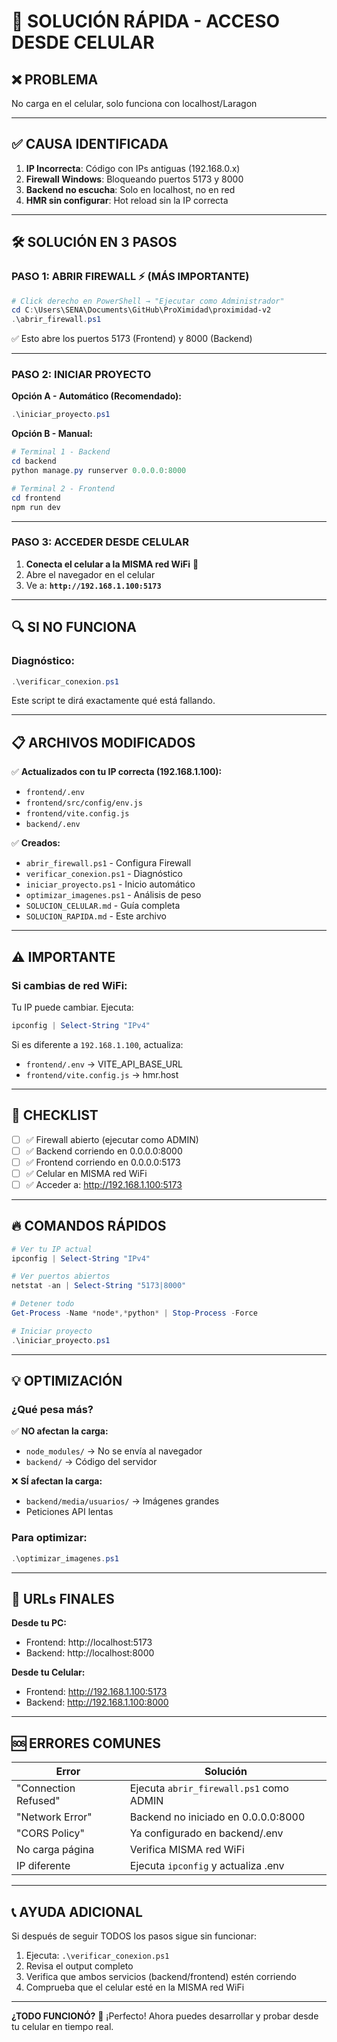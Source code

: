 # 🚨 SOLUCIÓN RÁPIDA - ACCESO DESDE CELULAR

## ❌ PROBLEMA
No carga en el celular, solo funciona con localhost/Laragon

---

## ✅ CAUSA IDENTIFICADA

1. **IP Incorrecta**: Código con IPs antiguas (192.168.0.x)
2. **Firewall Windows**: Bloqueando puertos 5173 y 8000
3. **Backend no escucha**: Solo en localhost, no en red
4. **HMR sin configurar**: Hot reload sin la IP correcta

---

## 🛠️ SOLUCIÓN EN 3 PASOS

### **PASO 1: ABRIR FIREWALL** ⚡ (MÁS IMPORTANTE)

```powershell
# Click derecho en PowerShell → "Ejecutar como Administrador"
cd C:\Users\SENA\Documents\GitHub\ProXimidad\proximidad-v2
.\abrir_firewall.ps1
```

✅ Esto abre los puertos 5173 (Frontend) y 8000 (Backend)

---

### **PASO 2: INICIAR PROYECTO**

**Opción A - Automático (Recomendado):**
```powershell
.\iniciar_proyecto.ps1
```

**Opción B - Manual:**
```powershell
# Terminal 1 - Backend
cd backend
python manage.py runserver 0.0.0.0:8000

# Terminal 2 - Frontend
cd frontend
npm run dev
```

---

### **PASO 3: ACCEDER DESDE CELULAR**

1. **Conecta el celular a la MISMA red WiFi** 📱
2. Abre el navegador en el celular
3. Ve a: **`http://192.168.1.100:5173`**

---

## 🔍 SI NO FUNCIONA

### **Diagnóstico:**
```powershell
.\verificar_conexion.ps1
```

Este script te dirá exactamente qué está fallando.

---

## 📋 ARCHIVOS MODIFICADOS

✅ **Actualizados con tu IP correcta (192.168.1.100):**
- `frontend/.env`
- `frontend/src/config/env.js`
- `frontend/vite.config.js`
- `backend/.env`

✅ **Creados:**
- `abrir_firewall.ps1` - Configura Firewall
- `verificar_conexion.ps1` - Diagnóstico
- `iniciar_proyecto.ps1` - Inicio automático
- `optimizar_imagenes.ps1` - Análisis de peso
- `SOLUCION_CELULAR.md` - Guía completa
- `SOLUCION_RAPIDA.md` - Este archivo

---

## ⚠️ IMPORTANTE

### **Si cambias de red WiFi:**
Tu IP puede cambiar. Ejecuta:
```powershell
ipconfig | Select-String "IPv4"
```

Si es diferente a `192.168.1.100`, actualiza:
- `frontend/.env` → VITE_API_BASE_URL
- `frontend/vite.config.js` → hmr.host

---

## 🎯 CHECKLIST

- [ ] ✅ Firewall abierto (ejecutar como ADMIN)
- [ ] ✅ Backend corriendo en 0.0.0.0:8000
- [ ] ✅ Frontend corriendo en 0.0.0.0:5173
- [ ] ✅ Celular en MISMA red WiFi
- [ ] ✅ Acceder a: http://192.168.1.100:5173

---

## 🔥 COMANDOS RÁPIDOS

```powershell
# Ver tu IP actual
ipconfig | Select-String "IPv4"

# Ver puertos abiertos
netstat -an | Select-String "5173|8000"

# Detener todo
Get-Process -Name *node*,*python* | Stop-Process -Force

# Iniciar proyecto
.\iniciar_proyecto.ps1
```

---

## 💡 OPTIMIZACIÓN

### **¿Qué pesa más?**

✅ **NO afectan la carga:**
- `node_modules/` → No se envía al navegador
- `backend/` → Código del servidor

❌ **SÍ afectan la carga:**
- `backend/media/usuarios/` → Imágenes grandes
- Peticiones API lentas

### **Para optimizar:**
```powershell
.\optimizar_imagenes.ps1
```

---

## 📱 URLs FINALES

**Desde tu PC:**
- Frontend: http://localhost:5173
- Backend: http://localhost:8000

**Desde tu Celular:**
- Frontend: http://192.168.1.100:5173
- Backend: http://192.168.1.100:8000

---

## 🆘 ERRORES COMUNES

| Error | Solución |
|-------|----------|
| "Connection Refused" | Ejecuta `abrir_firewall.ps1` como ADMIN |
| "Network Error" | Backend no iniciado en 0.0.0.0:8000 |
| "CORS Policy" | Ya configurado en backend/.env |
| No carga página | Verifica MISMA red WiFi |
| IP diferente | Ejecuta `ipconfig` y actualiza .env |

---

## 📞 AYUDA ADICIONAL

Si después de seguir TODOS los pasos sigue sin funcionar:

1. Ejecuta: `.\verificar_conexion.ps1`
2. Revisa el output completo
3. Verifica que ambos servicios (backend/frontend) estén corriendo
4. Comprueba que el celular esté en la MISMA red WiFi

---

**¿TODO FUNCIONÓ?** 🎉
¡Perfecto! Ahora puedes desarrollar y probar desde tu celular en tiempo real.

